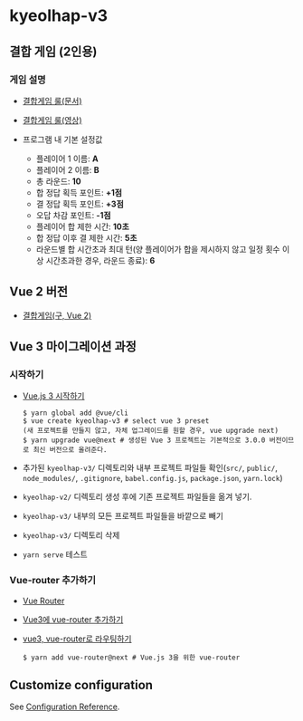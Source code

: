 # kyeolhap-v3

## 결합 게임 (2인용)

### 게임 설명

- [결합게임 룰(문서)](https://m.blog.naver.com/PostView.nhn?blogId=incpa&logNo=220089856861&proxyReferer=https:%2F%2Fwww.google.com%2F)

- [결합게임 룰(영상)](https://www.youtube.com/watch?v=ExiILzxGDBY)

- 프로그램 내 기본 설정값
  - 플레이어 1 이름: **A**
  - 플레이어 2 이름: **B**
  - 총 라운드: **10**
  - 합 정답 획득 포인트: **+1점**
  - 결 정답 획득 포인트: **+3점**
  - 오답 차감 포인트: **-1점**
  - 플레이어 합 제한 시간: **10초**
  - 합 정답 이후 결 제한 시간: **5초**
  - 라운드별 합 시간초과 최대 턴(양 플레이어가 합을 제시하지 않고 일정 횟수 이상 시간초과한 경우, 라운드 종료): **6**

## Vue 2 버전

- [결합게임(구, Vue 2)](https://github.com/JUKOOK/kyeolhap)

## Vue 3 마이그레이션 과정

### 시작하기

- [Vue.js 3 시작하기](https://v3.ko.vuejs.org/guide/migration/introduction.html)

  ```console
  $ yarn global add @vue/cli
  $ vue create kyeolhap-v3 # select vue 3 preset
  (새 프로젝트를 만들지 않고, 자체 업그레이드를 원할 경우, vue upgrade next)
  $ yarn upgrade vue@next # 생성된 Vue 3 프로젝트는 기본적으로 3.0.0 버전이므로 최신 버전으로 올려준다.
  ```

- 추가된 `kyeolhap-v3/` 디렉토리와 내부 프로젝트 파일들 확인(`src/`, `public/`, `node_modules/`, `.gitignore`, `babel.config.js`, `package.json`, `yarn.lock`)

- `kyeolhap-v2/` 디렉토리 생성 후에 기존 프로젝트 파일들을 옮겨 넣기.

- `kyeolhap-v3/` 내부의 모든 프로젝트 파일들을 바깥으로 빼기

- `kyeolhap-v3/` 디렉토리 삭제

- `yarn serve` 테스트

### Vue-router 추가하기

- [Vue Router](https://router.vuejs.org/kr/)

- [Vue3에 vue-router 추가하기](https://velog.io/@cindy-choi/Vue3-%EC%97%90-vue-route-%EC%B6%94%EA%B0%80%ED%95%98%EA%B8%B0)

- [vue3, vue-router로 라우팅하기](https://velog.io/@mahns/vue-router-vue3)

  ```console
  $ yarn add vue-router@next # Vue.js 3을 위한 vue-router
  ```

## Customize configuration

See [Configuration Reference](https://cli.vuejs.org/config/).
